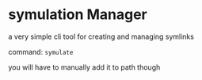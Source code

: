 # symulation Manager

a very simple cli tool for creating and managing symlinks

command: `symulate` 

you will have to manually add it to path though
